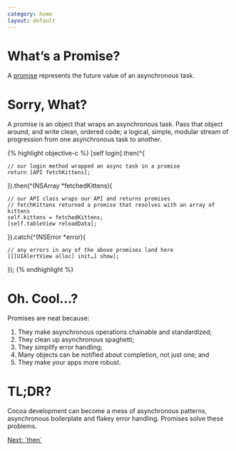 ```yaml
---
category: home
layout: default
---
```


# What’s a Promise?

A [promise](http://wikipedia.org/wiki/Promise_%28programming%29) represents the future value of an asynchronous task.

# Sorry, What?

A promise is an object that wraps an asynchronous task. Pass that object around, and write clean, ordered code; a logical, simple, modular stream of progression from one asynchronous task to another.

{% highlight objective-c %}
[self login].then(^{

    // our login method wrapped an async task in a promise
    return [API fetchKittens];

}).then(^(NSArray *fetchedKittens){

    // our API class wraps our API and returns promises
    // fetchKittens returned a promise that resolves with an array of kittens
    self.kittens = fetchedKittens;
    [self.tableView reloadData];

}).catch(^(NSError *error){

    // any errors in any of the above promises land here
    [[[UIAlertView alloc] init…] show];

});
{% endhighlight %}

# Oh. Cool…?

Promises are neat because:

1. They make asynchronous operations chainable and standardized;
2. They clean up asynchronous spaghetti;
3. They simplify error handling;
4. Many objects can be notified about completion, not just one; and
5. They make your apps more robust.

# TL;DR?

Cocoa development can become a mess of asynchronous patterns, asynchronous boilerplate and flakey error handling. Promises solve these problems.

<div><a class="pagination" href="/then">Next: `then`</a></div>
